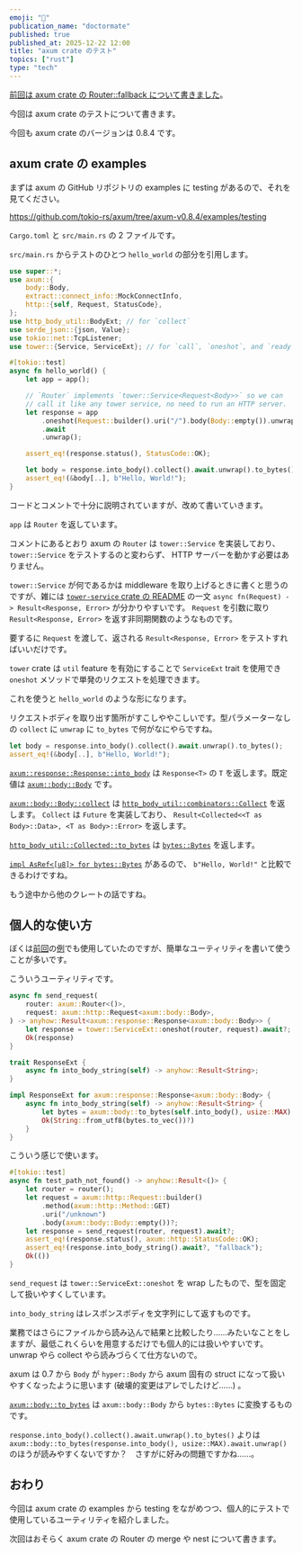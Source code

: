 ```yaml
---
emoji: "🧪"
publication_name: "doctormate"
published: true
published_at: 2025-12-22 12:00
title: "axum crate のテスト"
topics: ["rust"]
type: "tech"
---
```


[前回は axum crate の Router::fallback について書きました](https://zenn.dev/doctormate/articles/b666c9b0e8fe64)。

今回は axum crate のテストについて書きます。

今回も axum crate のバージョンは 0.8.4 です。

## axum crate の examples

まずは axum の GitHub リポジトリの examples に testing があるので、それを見てください。

<https://github.com/tokio-rs/axum/tree/axum-v0.8.4/examples/testing>

`Cargo.toml` と `src/main.rs` の 2 ファイルです。

`src/main.rs` からテストのひとつ `hello_world` の部分を引用します。

```rust
use super::*;
use axum::{
    body::Body,
    extract::connect_info::MockConnectInfo,
    http::{self, Request, StatusCode},
};
use http_body_util::BodyExt; // for `collect`
use serde_json::{json, Value};
use tokio::net::TcpListener;
use tower::{Service, ServiceExt}; // for `call`, `oneshot`, and `ready`

#[tokio::test]
async fn hello_world() {
    let app = app();

    // `Router` implements `tower::Service<Request<Body>>` so we can
    // call it like any tower service, no need to run an HTTP server.
    let response = app
        .oneshot(Request::builder().uri("/").body(Body::empty()).unwrap())
        .await
        .unwrap();

    assert_eq!(response.status(), StatusCode::OK);

    let body = response.into_body().collect().await.unwrap().to_bytes();
    assert_eq!(&body[..], b"Hello, World!");
}
```

コードとコメントで十分に説明されていますが、改めて書いていきます。

`app` は `Router` を返しています。

コメントにあるとおり axum の `Router` は `tower::Service` を実装しており、 `tower::Service` をテストするのと変わらず、 HTTP サーバーを動かす必要はありません。

`tower::Service` が何であるかは middleware を取り上げるときに書くと思うのですが、雑には [`tower-service` crate の README](https://github.com/tower-rs/tower/tree/tower-service-0.3.3/tower-service) の一文 `async fn(Request) -> Result<Response, Error>` が分かりやすいです。 `Request` を引数に取り `Result<Response, Error>` を返す非同期関数のようなものです。

要するに `Request` を渡して、返される `Result<Response, Error>` をテストすればいいだけです。

`tower` crate は `util` feature を有効にすることで `ServiceExt` trait を使用でき `oneshot` メソッドで単発のリクエストを処理できます。

これを使うと `hello_world` のような形になります。

リクエストボディを取り出す箇所がすこしややこしいです。型パラメーターなしの `collect` に `unwrap` に `to_bytes` で何がなにやらですね。

```rust
let body = response.into_body().collect().await.unwrap().to_bytes();
assert_eq!(&body[..], b"Hello, World!");
```

[`axum::response::Response::into_body`](https://docs.rs/axum/0.8.4/axum/response/type.Response.html#method.into_body) は `Response<T>` の `T` を返します。既定値は [`axum::body::Body`](https://docs.rs/axum/0.8.4/axum/body/struct.Body.html) です。

[`axum::body::Body::collect`](https://docs.rs/axum/0.8.4/axum/body/struct.Body.html#method.collect) は [`http_body_util::combinators::Collect`](https://docs.rs/http-body-util/0.1.3/http_body_util/combinators/struct.Collect.html) を返します。 `Collect` は `Future` を実装しており、 `Result<Collected<<T as Body>::Data>, <T as Body>::Error>` を返します。

[`http_body_util::Collected::to_bytes`](https://docs.rs/http-body-util/0.1.3/http_body_util/struct.Collected.html#method.to_bytes) は [`bytes::Bytes`](https://docs.rs/bytes/1.0.0/bytes/struct.Bytes.html) を返します。

[`impl AsRef<[u8]> for bytes::Bytes`](https://docs.rs/bytes/1.0.0/bytes/struct.Bytes.html#impl-AsRef%3C%5Bu8%5D%3E) があるので、 `b"Hello, World!"` と比較できるわけですね。

もう途中から他のクレートの話ですね。

## 個人的な使い方

ぼくは[前回](https://zenn.dev/doctormate/articles/b666c9b0e8fe64)の[例](https://github.com/bouzuya/rust-examples/blob/cbf90f555d773ef11d1ed1437b338674ef13ebf4/axum5/src/main.rs)でも使用していたのですが、簡単なユーティリティを書いて使うことが多いです。

こういうユーティリティです。

```rust
async fn send_request(
    router: axum::Router<()>,
    request: axum::http::Request<axum::body::Body>,
) -> anyhow::Result<axum::response::Response<axum::body::Body>> {
    let response = tower::ServiceExt::oneshot(router, request).await?;
    Ok(response)
}

trait ResponseExt {
    async fn into_body_string(self) -> anyhow::Result<String>;
}

impl ResponseExt for axum::response::Response<axum::body::Body> {
    async fn into_body_string(self) -> anyhow::Result<String> {
        let bytes = axum::body::to_bytes(self.into_body(), usize::MAX).await?;
        Ok(String::from_utf8(bytes.to_vec())?)
    }
}
```

こういう感じで使います。

```rust
#[tokio::test]
async fn test_path_not_found() -> anyhow::Result<()> {
    let router = router();
    let request = axum::http::Request::builder()
        .method(axum::http::Method::GET)
        .uri("/unknown")
        .body(axum::body::Body::empty())?;
    let response = send_request(router, request).await?;
    assert_eq!(response.status(), axum::http::StatusCode::OK);
    assert_eq!(response.into_body_string().await?, "fallback");
    Ok(())
}
```

`send_request` は `tower::ServiceExt::oneshot` を wrap したもので、型を固定して扱いやすくしています。

`into_body_string` はレスポンスボディを文字列にして返すものです。

業務ではさらにファイルから読み込んで結果と比較したり……みたいなことをしますが、最低これくらいを用意するだけでも個人的には扱いやすいです。 unwrap やら collect やら読みづらくて仕方ないので。

axum は 0.7 から `Body` が `hyper::Body` から axum 固有の struct になって扱いやすくなったように思います (破壊的変更はアレでしたけど……) 。

[`axum::body::to_bytes`](https://docs.rs/axum/0.8.4/axum/body/fn.to_bytes.html) は `axum::body::Body` から `bytes::Bytes` に変換するものです。

`response.into_body().collect().await.unwrap().to_bytes()` よりは `axum::body::to_bytes(response.into_body(), usize::MAX).await.unwrap()` のほうが読みやすくないですか？　さすがに好みの問題ですかね……。

## おわり

今回は axum crate の examples から testing をながめつつ、個人的にテストで使用しているユーティリティを紹介しました。

次回はおそらく axum crate の Router の merge や nest について書きます。
